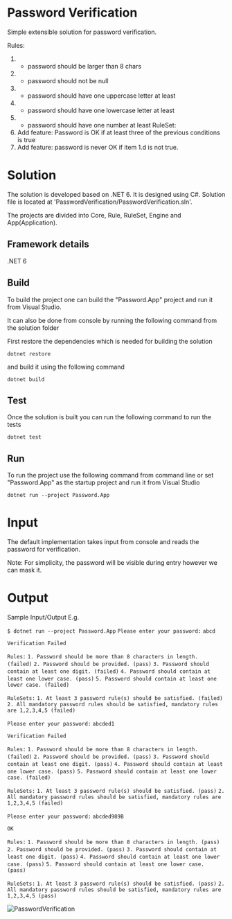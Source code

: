 # Password Verification

Simple extensible solution for password verification.

Rules:
1.	- password should be larger than 8 chars
2.	- password should not be null
3.	- password should have one uppercase letter at least
4.	- password should have one lowercase letter at least
5.	- password should have one number at least
RuleSet:
1.	Add feature: Password is OK if at least three of the previous conditions is true
2.	Add feature: password is never OK if item 1.d is not true.

# Solution
The solution is developed based on .NET 6. It is designed using C#. Solution file is located at 'PasswordVerification/PasswordVerification.sln'.

The projects are divided into Core, Rule, RuleSet, Engine and App(Application).

## Framework details
.NET 6

## Build
To build the project one can build the "Password.App" project and run it from Visual Studio.

It can also be done from console by running the following command from the solution folder

First restore the dependencies which is needed for building the solution

`dotnet restore`

and build it using the following command

`dotnet build`

## Test
Once the solution is built you can run the following command to run the tests

`dotnet test`

## Run
To run the project use the following command from command line or set "Password.App" as the startup project and run it from Visual Studio

`dotnet run --project Password.App`

# Input
The default implementation takes input from console and reads the password for verification.

Note: For simplicity, the password will be visible during entry however we can mask it.

# Output
Sample Input/Output E.g.

`$ dotnet run --project Password.App`
`Please enter your password:`
`abcd`

`Verification Failed`

`Rules:`
`1. Password should be more than 8 characters in length. (failed)`
`2. Password should be provided. (pass)`
`3. Password should contain at least one digit. (failed)`
`4. Password should contain at least one lower case. (pass)`
`5. Password should contain at least one lower case. (failed)`

`RuleSets:`
`1. At least 3 password rule(s) should be satisfied. (failed)`
`2. All mandatory password rules should be satisfied, mandatory rules are 1,2,3,4,5 (failed)`

`Please enter your password:`
`abcded1`

`Verification Failed`

`Rules:`
`1. Password should be more than 8 characters in length. (failed)`
`2. Password should be provided. (pass)`
`3. Password should contain at least one digit. (pass)`
`4. Password should contain at least one lower case. (pass)`
`5. Password should contain at least one lower case. (failed)`

`RuleSets:`
`1. At least 3 password rule(s) should be satisfied. (pass)`
`2. All mandatory password rules should be satisfied, mandatory rules are 1,2,3,4,5 (failed)`

`Please enter your password:`
`abcded989B`

`OK`

`Rules:`
`1. Password should be more than 8 characters in length. (pass)`
`2. Password should be provided. (pass)`
`3. Password should contain at least one digit. (pass)`
`4. Password should contain at least one lower case. (pass)`
`5. Password should contain at least one lower case. (pass)`

`RuleSets:`
`1. At least 3 password rule(s) should be satisfied. (pass)`
`2. All mandatory password rules should be satisfied, mandatory rules are 1,2,3,4,5 (pass)`

![PasswordVerification](https://user-images.githubusercontent.com/6255933/195179594-c2da34bf-042b-4dee-980d-daee56007c26.jpg)
